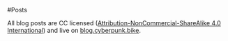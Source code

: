 #Posts

All blog posts are CC licensed ([Attribution-NonCommercial-ShareAlike 4.0 International](http://creativecommons.org/licenses/by-nc-sa/4.0/legalcode)) and live on [blog.cyberpunk.bike](http://cyberpunk.bike).
